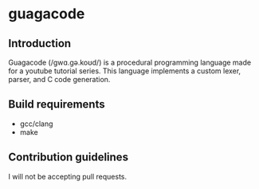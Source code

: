 # guagacode

## Introduction
Guagacode (/ɡwɑ.ɡə.koʊd/) is a procedural programming language made for a
youtube tutorial series. This language implements a custom lexer, parser, and C
code generation.

## Build requirements
* gcc/clang
* make

## Contribution guidelines
I will not be accepting pull requests.
